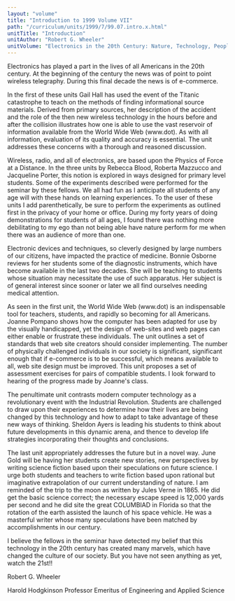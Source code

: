 ```yaml
---
layout: "volume"
title: "Introduction to 1999 Volume VII"
path: "/curriculum/units/1999/7/99.07.intro.x.html"
unitTitle: "Introduction"
unitAuthor: "Robert G. Wheeler"
unitVolume: "Electronics in the 20th Century: Nature, Technology, People, Companies, and the Marketplace"
---
```

<body>
 <p>
  Electronics has played a part in the lives of all Americans in the 20th century. At the beginning of the century the news was of point to point wireless telegraphy. During this final decade the news is of e-commerce.
 </p>
 <p>
  In the first of these units Gail Hall has used the event of the Titanic catastrophe to teach on the methods of finding informational source materials. Derived from primary sources, her description of the accident and the role of the then new wireless technology in the hours before and after the collision illustrates how one is able to use the vast reservoir of information available from the World Wide Web (www.dot). As with all information, evaluation of its quality and accuracy is essential. The unit addresses these concerns with a thorough and reasoned discussion.
 </p>
 <p>
  Wireless, radio, and all of electronics, are based upon the Physics of Force at a Distance. In the three units by Rebecca Blood, Roberta Mazzucco and Jacqueline Porter, this notion is explored in ways designed for primary level students. Some of the experiments described were performed for the seminar by these fellows. We all had fun as I anticipate all students of any age will with these hands on learning experiences. To the user of these units I add parenthetically, be sure to perform the experiments as outlined first in the privacy of your home or office. During my forty years of doing demonstrations for students of all ages, I found there was nothing more debilitating to my ego than not being able have nature perform for me when there was an audience of more than one.
 </p>
 <p>
  Electronic devices and techniques, so cleverly designed by large numbers of our citizens, have impacted the practice of medicine. Bonnie Osborne reviews for her students some of the diagnostic instruments, which have become available in the last two decades. She will be teaching to students whose situation may necessitate the use of such apparatus. Her subject is of general interest since sooner or later we all find ourselves needing medical attention.
 </p>
<p>
  As seen in the first unit, the World Wide Web  (www.dot) is an indispensable tool for teachers, students, and rapidly so becoming for all Americans. Joanne Pompano shows how the computer has been adapted for use by the visually handicapped, yet the design of web-sites and web pages can either enable or frustrate these individuals. The unit outlines a set of standards that web site creators should consider implementing. The number of physically challenged individuals in our society is significant, significant enough that if e-commerce is to be successful, which means available to all, web site design must be improved. This unit proposes a set of assessment exercises for pairs of compatible students. I look forward to hearing of  the progress made by Joanne's class.
 </p>
 <p>
  The penultimate unit contrasts modern computer technology as a revolutionary event with the Industrial Revolution. Students are challenged to draw upon their experiences to determine how their lives are being changed by this technology and how to adapt to take advantage of these new ways of thinking.  Sheldon Ayers is leading his students to think about future developments in this dynamic arena, and thence to develop life strategies incorporating their thoughts and conclusions.
 </p>
 <p>
  The last unit appropriately addresses the future but in a novel way. June Gold will be having her students create new stories, new perspectives by writing science fiction based upon their speculations on future science. I urge both students and teachers to write fiction based upon rational but imaginative extrapolation of our current understanding of nature.  I am reminded of the trip to the moon as written by Jules Verne in 1865. He did get the basic science correct; the necessary escape speed is 12,000 yards per second and he did site the great COLUMBIAD in Florida so that the rotation of the earth assisted the launch of his space vehicle. He was a masterful writer whose many speculations have been matched by accomplishments in our century.
 </p>
 <p>
  I believe the fellows in the seminar have detected my belief that this technology in the 20th century has created many marvels, which have changed the culture of our society. But you have not seen anything as yet, watch the 21st!!
 </p>
 <p>
  Robert G. Wheeler
 </p>
 <p>
  Harold Hodgkinson Professor Emeritus of Engineering and Applied Science
 </p>

</body>